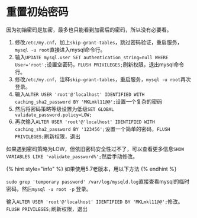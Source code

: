 # 重置初始密码

因为初始密码是加密，最多也只能看到加密后的密码，所以没有必要看。

1. 修改`/etc/my.cnf`，加上`skip-grant-tables`，跳过密码验证，重启服务，`mysql -u root`直接进入mysql命令行。
2. 输入`UPDATE mysql.user SET authentication_string=null WHERE User='root';`设置空密码，`FLUSH PRIVILEGES;`刷新权限，退出mysql命令行。
3. 修改`/etc/my.cnf`，注释`skip-grant-tables`，重启服务，`mysql -u root`再次登录。
4. 输入`ALTER USER 'root'@'localhost' IDENTIFIED WITH caching_sha2_password BY 'MKLmkl11@@';`设置一个复杂的密码
5. 然后将密码策略等级设置为低级`SET GLOBAL validate_password.policy=LOW;`
6. 再次输入`ALTER USER 'root'@'localhost' IDENTIFIED WITH caching_sha2_password BY '123456';`设置一个简单的密码，`FLUSH PRIVILEGES;`刷新权限，退出

如果遇到密码策略为LOW，但依旧密码安全性过不了，可以查看更多信息`SHOW VARIABLES LIKE 'validate_password%';`然后手动修改。

{% hint style="info" %}
如果使用5.7老版本，用以下方法
{% endhint %}

`sudo grep 'temporary password' /var/log/mysqld.log`直接查看mysql的临时密码，然后`mysql -u root -p` 登录。

输入`ALTER USER 'root'@'localhost' IDENTIFIED BY 'MKLmkl11@@';`修改。`FLUSH PRIVILEGES;`刷新权限，退出

